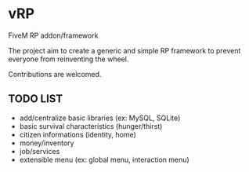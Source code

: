 # vRP
FiveM RP addon/framework

The project aim to create a generic and simple RP framework to prevent everyone from reinventing the wheel.

Contributions are welcomed.


## TODO LIST
* add/centralize basic libraries (ex: MySQL, SQLite)
* basic survival characteristics (hunger/thirst)
* citizen informations (identity, home)
* money/inventory
* job/services
* extensible menu (ex: global menu, interaction menu)
